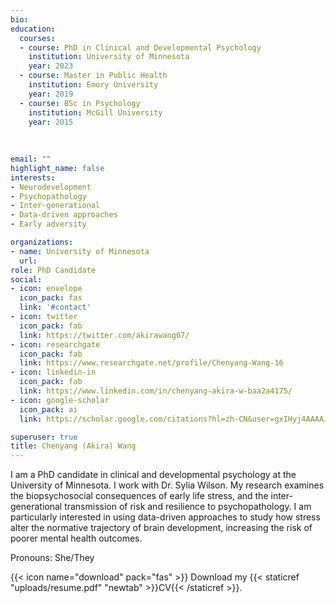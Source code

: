 ```yaml
---
bio:
education:
  courses:
  - course: PhD in Clinical and Developmental Psychology
    institution: University of Minnesota
    year: 2023
  - course: Master in Public Health
    institution: Emory University
    year: 2019
  - course: BSc in Psychology
    institution: McGill University
    year: 2015
    
      
  
email: ""
highlight_name: false
interests:
- Neurodevelopment
- Psychopathology
- Inter-generational
- Data-driven approaches
- Early adversity

organizations:
- name: University of Minnesota
  url: 
role: PhD Candidate
social:
- icon: envelope
  icon_pack: fas
  link: '#contact'
- icon: twitter
  icon_pack: fab
  link: https://twitter.com/akirawang07/
- icon: researchgate
  icon_pack: fab
  link: https://www.researchgate.net/profile/Chenyang-Wang-16
- icon: linkedin-in
  icon_pack: fab
  link: https://www.linkedin.com/in/chenyang-akira-w-baa2a4175/   
- icon: google-scholar
  icon_pack: ai
  link: https://scholar.google.com/citations?hl=zh-CN&user=gxIHyj4AAAAJ&view_op=list_works&gmla=AJsN-F6Hlgv13bQWJCcfdl_AdzJFl4A2Ig3vffwMi1Q-q-JTLRxElkR-vtJKn-aFmlvWoCZNSvzxf6ZCpKC2zcMGGiS-zAYgOD8k8JH3kzvNSwGd7BQFc2g/ 

superuser: true
title: Chenyang (Akira) Wang
---
```


I am a PhD candidate in clinical and developmental psychology at the University of Minnesota. I work with Dr. Sylia Wilson. My research examines the biopsychosocial consequences of early life stress, and the inter-generational transmission of risk and resilience to psychopathology. I am particularly interested in using data-driven approaches to study how stress alter the normative trajectory of brain development, increasing the risk of poorer mental health outcomes.

Pronouns: She/They

{{< icon name="download" pack="fas" >}} Download my {{< staticref "uploads/resume.pdf" "newtab" >}}CV{{< /staticref >}}.
